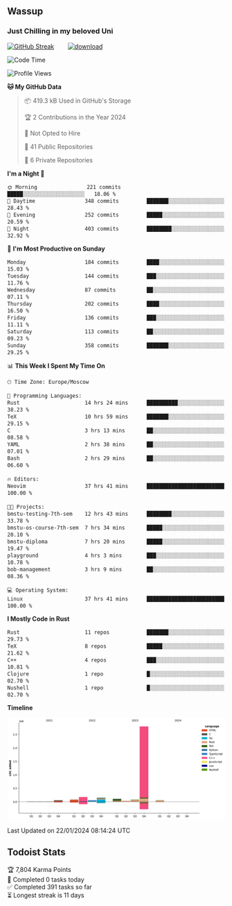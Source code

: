 ## Wassup 
### Just Chilling in my beloved Uni 

<!--
-->

[![GitHub Streak](http://github-readme-streak-stats.herokuapp.com?user=archeoss&theme=shades-of-purple&hide_border=true&date_format=j%20M%5B%20Y%5D)](https://git.io/streak-stats)&nbsp;&nbsp;&nbsp;&nbsp;&nbsp;&nbsp;&nbsp;&nbsp;[![download](https://user-images.githubusercontent.com/68448737/147796309-d8b65b1d-4dde-40d9-b03a-2b42aaa6cd43.jpeg)
](http://bmstu.ru/)

<!--START_SECTION:waka-->
![Code Time](http://img.shields.io/badge/Code%20Time-2%2C406%20hrs%209%20mins-blue)

![Profile Views](http://img.shields.io/badge/Profile%20Views-27-blue)

**🐱 My GitHub Data** 

> 📦 419.3 kB Used in GitHub's Storage 
 > 
> 🏆 2 Contributions in the Year 2024
 > 
> 🚫 Not Opted to Hire
 > 
> 📜 41 Public Repositories 
 > 
> 🔑 6 Private Repositories 
 > 
**I'm a Night 🦉** 

```text
🌞 Morning                221 commits         █████░░░░░░░░░░░░░░░░░░░░   18.06 % 
🌆 Daytime                348 commits         ███████░░░░░░░░░░░░░░░░░░   28.43 % 
🌃 Evening                252 commits         █████░░░░░░░░░░░░░░░░░░░░   20.59 % 
🌙 Night                  403 commits         ████████░░░░░░░░░░░░░░░░░   32.92 % 
```
📅 **I'm Most Productive on Sunday** 

```text
Monday                   184 commits         ████░░░░░░░░░░░░░░░░░░░░░   15.03 % 
Tuesday                  144 commits         ███░░░░░░░░░░░░░░░░░░░░░░   11.76 % 
Wednesday                87 commits          ██░░░░░░░░░░░░░░░░░░░░░░░   07.11 % 
Thursday                 202 commits         ████░░░░░░░░░░░░░░░░░░░░░   16.50 % 
Friday                   136 commits         ███░░░░░░░░░░░░░░░░░░░░░░   11.11 % 
Saturday                 113 commits         ██░░░░░░░░░░░░░░░░░░░░░░░   09.23 % 
Sunday                   358 commits         ███████░░░░░░░░░░░░░░░░░░   29.25 % 
```


📊 **This Week I Spent My Time On** 

```text
🕑︎ Time Zone: Europe/Moscow

💬 Programming Languages: 
Rust                     14 hrs 24 mins      ██████████░░░░░░░░░░░░░░░   38.23 % 
TeX                      10 hrs 59 mins      ███████░░░░░░░░░░░░░░░░░░   29.15 % 
C                        3 hrs 13 mins       ██░░░░░░░░░░░░░░░░░░░░░░░   08.58 % 
YAML                     2 hrs 38 mins       ██░░░░░░░░░░░░░░░░░░░░░░░   07.01 % 
Bash                     2 hrs 29 mins       ██░░░░░░░░░░░░░░░░░░░░░░░   06.60 % 

🔥 Editors: 
Neovim                   37 hrs 41 mins      █████████████████████████   100.00 % 

🐱‍💻 Projects: 
bmstu-testing-7th-sem    12 hrs 43 mins      ████████░░░░░░░░░░░░░░░░░   33.78 % 
bmstu-os-course-7th-sem  7 hrs 34 mins       █████░░░░░░░░░░░░░░░░░░░░   20.10 % 
bmstu-diploma            7 hrs 20 mins       █████░░░░░░░░░░░░░░░░░░░░   19.47 % 
playground               4 hrs 3 mins        ███░░░░░░░░░░░░░░░░░░░░░░   10.78 % 
bob-management           3 hrs 9 mins        ██░░░░░░░░░░░░░░░░░░░░░░░   08.36 % 

💻 Operating System: 
Linux                    37 hrs 41 mins      █████████████████████████   100.00 % 
```

**I Mostly Code in Rust** 

```text
Rust                     11 repos            ███████░░░░░░░░░░░░░░░░░░   29.73 % 
TeX                      8 repos             █████░░░░░░░░░░░░░░░░░░░░   21.62 % 
C++                      4 repos             ███░░░░░░░░░░░░░░░░░░░░░░   10.81 % 
Clojure                  1 repo              █░░░░░░░░░░░░░░░░░░░░░░░░   02.70 % 
Nushell                  1 repo              █░░░░░░░░░░░░░░░░░░░░░░░░   02.70 % 
```



**Timeline**

![Lines of Code chart](https://raw.githubusercontent.com/archeoss/archeoss/master/assets/bar_graph.png)


 Last Updated on 22/01/2024 08:14:24 UTC
<!--END_SECTION:waka-->

## Todoist Stats

<!-- TODO-IST:START -->
🏆  7,804 Karma Points           
🌸  Completed 0 tasks today           
✅  Completed 391 tasks so far           
⏳  Longest streak is 11 days
<!-- TODO-IST:END -->
